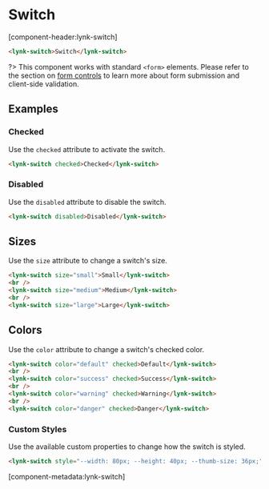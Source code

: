 # Switch

[component-header:lynk-switch]

```html preview
<lynk-switch>Switch</lynk-switch>
```

?> This component works with standard `<form>` elements. Please refer to the section on [form controls](/getting-started/form-controls) to learn more about form submission and client-side validation.

## Examples

### Checked

Use the `checked` attribute to activate the switch.

```html preview
<lynk-switch checked>Checked</lynk-switch>
```

### Disabled

Use the `disabled` attribute to disable the switch.

```html preview
<lynk-switch disabled>Disabled</lynk-switch>
```

## Sizes

Use the `size` attribute to change a switch's size.

```html preview
<lynk-switch size="small">Small</lynk-switch>
<br />
<lynk-switch size="medium">Medium</lynk-switch>
<br />
<lynk-switch size="large">Large</lynk-switch>
```

## Colors

Use the `color` attribute to change a switch's checked color.

```html preview
<lynk-switch color="default" checked>Default</lynk-switch>
<br />
<lynk-switch color="success" checked>Success</lynk-switch>
<br />
<lynk-switch color="warning" checked>Warning</lynk-switch>
<br />
<lynk-switch color="danger" checked>Danger</lynk-switch>
```

### Custom Styles

Use the available custom properties to change how the switch is styled.

```html preview
<lynk-switch style="--width: 80px; --height: 40px; --thumb-size: 36px;">Really big</lynk-switch>
```

[component-metadata:lynk-switch]
